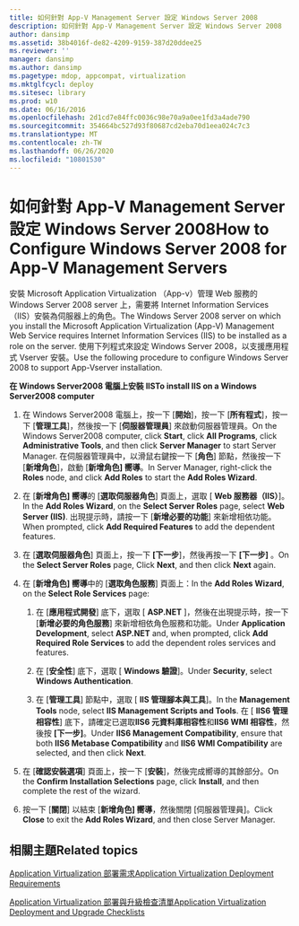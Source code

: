 ```yaml
---
title: 如何針對 App-V Management Server 設定 Windows Server 2008
description: 如何針對 App-V Management Server 設定 Windows Server 2008
author: dansimp
ms.assetid: 38b4016f-de82-4209-9159-387d20ddee25
ms.reviewer: ''
manager: dansimp
ms.author: dansimp
ms.pagetype: mdop, appcompat, virtualization
ms.mktglfcycl: deploy
ms.sitesec: library
ms.prod: w10
ms.date: 06/16/2016
ms.openlocfilehash: 2d1cd7e84ffc0036c98e70a9a0ee1fd3a4ade790
ms.sourcegitcommit: 354664bc527d93f80687cd2eba70d1eea024c7c3
ms.translationtype: MT
ms.contentlocale: zh-TW
ms.lasthandoff: 06/26/2020
ms.locfileid: "10801530"
---
```

# <span data-ttu-id="aa99c-103">如何針對 App-V Management Server 設定 Windows Server 2008</span><span class="sxs-lookup"><span data-stu-id="aa99c-103">How to Configure Windows Server 2008 for App-V Management Servers</span></span>


<span data-ttu-id="aa99c-104">安裝 Microsoft Application Virtualization （App-v）管理 Web 服務的 Windows Server 2008 server 上，需要將 Internet Information Services （IIS）安裝為伺服器上的角色。</span><span class="sxs-lookup"><span data-stu-id="aa99c-104">The Windows Server 2008 server on which you install the Microsoft Application Virtualization (App-V) Management Web Service requires Internet Information Services (IIS) to be installed as a role on the server.</span></span> <span data-ttu-id="aa99c-105">使用下列程式來設定 Windows Server 2008，以支援應用程式 Vserver 安裝。</span><span class="sxs-lookup"><span data-stu-id="aa99c-105">Use the following procedure to configure Windows Server 2008 to support App-Vserver installation.</span></span>

**<span data-ttu-id="aa99c-106">在 Windows Server2008 電腦上安裝 IIS</span><span class="sxs-lookup"><span data-stu-id="aa99c-106">To install IIS on a Windows Server2008 computer</span></span>**

1.  <span data-ttu-id="aa99c-107">在 Windows Server2008 電腦上，按一下 [**開始**]，按一下 [**所有程式**]，按一下 [**管理工具**]，然後按一下 [**伺服器管理員**] 來啟動伺服器管理員。</span><span class="sxs-lookup"><span data-stu-id="aa99c-107">On the Windows Server2008 computer, click **Start**, click **All Programs**, click **Administrative Tools**, and then click **Server Manager** to start Server Manager.</span></span> <span data-ttu-id="aa99c-108">在伺服器管理員中，以滑鼠右鍵按一下 [**角色**] 節點，然後按一下 [**新增角色**]，啟動 [**新增角色] 嚮導**。</span><span class="sxs-lookup"><span data-stu-id="aa99c-108">In Server Manager, right-click the **Roles** node, and click **Add Roles** to start the **Add Roles Wizard**.</span></span>

2.  <span data-ttu-id="aa99c-109">在 [**新增角色] 嚮導**的 [**選取伺服器角色**] 頁面上，選取 [ **Web 服務器（IIS）**]。</span><span class="sxs-lookup"><span data-stu-id="aa99c-109">In the **Add Roles Wizard**, on the **Select Server Roles** page, select **Web Server (IIS)**.</span></span> <span data-ttu-id="aa99c-110">出現提示時，請按一下 [**新增必要的功能**] 來新增相依功能。</span><span class="sxs-lookup"><span data-stu-id="aa99c-110">When prompted, click **Add Required Features** to add the dependent features.</span></span>

3.  <span data-ttu-id="aa99c-111">在 [**選取伺服器角色**] 頁面上，按一下 **[下一步**]，然後再按一下 **[下一步]** 。</span><span class="sxs-lookup"><span data-stu-id="aa99c-111">On the **Select Server Roles** page, Click **Next**, and then click **Next** again.</span></span>

4.  <span data-ttu-id="aa99c-112">在 [**新增角色] 嚮導**中的 [**選取角色服務**] 頁面上：</span><span class="sxs-lookup"><span data-stu-id="aa99c-112">In the **Add Roles Wizard**, on the **Select Role Services** page:</span></span>

    1.  <span data-ttu-id="aa99c-113">在 [**應用程式開發**] 底下，選取 [ **ASP.NET** ]，然後在出現提示時，按一下 [**新增必要的角色服務**] 來新增相依角色服務和功能。</span><span class="sxs-lookup"><span data-stu-id="aa99c-113">Under **Application Development**, select **ASP.NET** and, when prompted, click **Add Required Role Services** to add the dependent roles services and features.</span></span>

    2.  <span data-ttu-id="aa99c-114">在 [**安全性**] 底下，選取 [ **Windows 驗證**]。</span><span class="sxs-lookup"><span data-stu-id="aa99c-114">Under **Security**, select **Windows Authentication**.</span></span>

    3.  <span data-ttu-id="aa99c-115">在 [**管理工具**] 節點中，選取 [ **IIS 管理腳本與工具**]。</span><span class="sxs-lookup"><span data-stu-id="aa99c-115">In the **Management Tools** node, select **IIS Management Scripts and Tools**.</span></span> <span data-ttu-id="aa99c-116">在 [ **IIS6 管理相容性**] 底下，請確定已選取**IIS6 元資料庫相容性**和**IIS6 WMI 相容性**，然後按 **[下一步]**。</span><span class="sxs-lookup"><span data-stu-id="aa99c-116">Under **IIS6 Management Compatibility**, ensure that both **IIS6 Metabase Compatibility** and **IIS6 WMI Compatibility** are selected, and then click **Next**.</span></span>

5.  <span data-ttu-id="aa99c-117">在 [**確認安裝選項**] 頁面上，按一下 [**安裝**]，然後完成嚮導的其餘部分。</span><span class="sxs-lookup"><span data-stu-id="aa99c-117">On the **Confirm Installation Selections** page, click **Install**, and then complete the rest of the wizard.</span></span>

6.  <span data-ttu-id="aa99c-118">按一下 [**關閉**] 以結束 [**新增角色] 嚮導**，然後關閉 [伺服器管理員]。</span><span class="sxs-lookup"><span data-stu-id="aa99c-118">Click **Close** to exit the **Add Roles Wizard**, and then close Server Manager.</span></span>

## <span data-ttu-id="aa99c-119">相關主題</span><span class="sxs-lookup"><span data-stu-id="aa99c-119">Related topics</span></span>


[<span data-ttu-id="aa99c-120">Application Virtualization 部署需求</span><span class="sxs-lookup"><span data-stu-id="aa99c-120">Application Virtualization Deployment Requirements</span></span>](application-virtualization-deployment-requirements.md)

[<span data-ttu-id="aa99c-121">Application Virtualization 部署與升級檢查清單</span><span class="sxs-lookup"><span data-stu-id="aa99c-121">Application Virtualization Deployment and Upgrade Checklists</span></span>](application-virtualization-deployment-and-upgrade-checklists.md)

 

 





